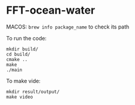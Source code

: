 # FFT-ocean-water
MACOS:
`brew info package_name` to check its path

To run the code:

```
mkdir build/
cd build/
cmake ..
make
./main
```
To make vide:
```
mkdir result/output/
make video
```
